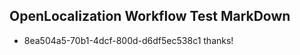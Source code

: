 ## OpenLocalization Workflow Test MarkDown
* 8ea504a5-70b1-4dcf-800d-d6df5ec538c1 
thanks!<!--HONumber=Mar16_HO3-->

